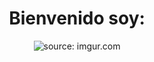 <div align="center">
<h1 align="center">Bienvenido soy: </h1>
<img src="https://i.imgur.com/GyLgJe7.png" title="source: imgur.com" />
</div>

